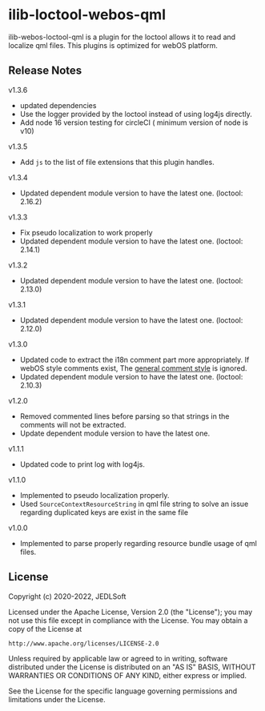 # ilib-loctool-webos-qml
ilib-webos-loctool-qml is a plugin for the loctool allows it to read and localize qml files. This plugins is optimized for webOS platform.

## Release Notes
v1.3.6
* updated dependencies
* Use the logger provided by the loctool instead of using log4js directly.
* Add node 16 version testing for circleCI ( minimum version of node is v10)

v1.3.5
* Add `js` to the list of file extensions that this plugin handles.

v1.3.4
* Updated dependent module version to have the latest one. (loctool: 2.16.2)

v1.3.3
* Fix pseudo localization to work properly
* Updated dependent module version to have the latest one. (loctool: 2.14.1)

v1.3.2
* Updated dependent module version to have the latest one. (loctool: 2.13.0)

v1.3.1
* Updated dependent module version to have the latest one. (loctool: 2.12.0)

v1.3.0
* Updated code to extract the i18n comment part more appropriately. If webOS style comments exist, The [general comment style](https://doc.qt.io/qt-5/qtquick-internationalization.html) is ignored.
* Updated dependent module version to have the latest one. (loctool: 2.10.3)

v1.2.0
* Removed commented lines before parsing so that strings in the comments will not be extracted.
* Update dependent module version to have the latest one.

v1.1.1
* Updated code to print log with log4js.

v1.1.0
* Implemented to pseudo localization properly.
* Used `SourceContextResourceString` in qml file string to solve an issue regarding duplicated keys are exist in the same file


v1.0.0
* Implemented to parse properly regarding resource bundle usage of qml files.

## License

Copyright (c) 2020-2022, JEDLSoft

Licensed under the Apache License, Version 2.0 (the "License");
you may not use this file except in compliance with the License.
You may obtain a copy of the License at

    http://www.apache.org/licenses/LICENSE-2.0

Unless required by applicable law or agreed to in writing, software
distributed under the License is distributed on an "AS IS" BASIS,
WITHOUT WARRANTIES OR CONDITIONS OF ANY KIND, either express or implied.

See the License for the specific language governing permissions and
limitations under the License.
